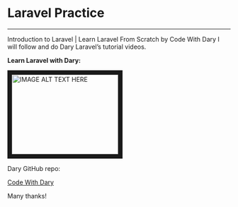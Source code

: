 # Laravel Practice
---
Introduction to Laravel | Learn Laravel From Scratch by Code With Dary
I will follow and do Dary Laravel’s tutorial videos. 

**Learn Laravel with Dary:**

<a href="http://www.youtube.com/watch?feature=player_embedded&v=lWQ0uozfWFA" target="_blank"><img src="http://img.youtube.com/vi/lWQ0uozfWFA/0.jpg" 
alt="IMAGE ALT TEXT HERE" width="240" height="180" border="10" /></a>

Dary GitHub repo: 

[Code With Dary](https://github.com/codewithdary)

Many thanks!
